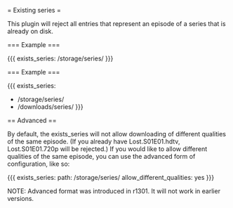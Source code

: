 = Existing series =

This plugin will reject all entries that represent an episode of a series that is already on disk.

=== Example ===

{{{
exists_series: /storage/series/
}}}

=== Example ===

{{{
exists_series: 
  - /storage/series/
  - /downloads/series/
}}}

== Advanced ==

By default, the exists_series will not allow downloading of different qualities of the same episode. (If you already have Lost.S01E01.hdtv, Lost.S01E01.720p will be rejected.) If you would like to allow different qualities of the same episode, you can use the advanced form of configuration, like so:

{{{
exists_series:
  path: /storage/series/
  allow_different_qualities: yes
}}}

NOTE: Advanced format was introduced in r1301. It will not work in earlier versions.